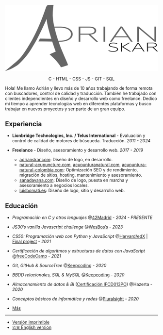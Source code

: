 
![Adrian Skar](images/adskar-black.svg)

<p style="text-align: center;">C - HTML - CSS - JS - GIT - SQL</p>

Hola! Me llamo Adrián y llevo más de 10 años trabajando de forma remota con buscadores, control de calidad y traducción. También he trabajado con clientes independientes en diseño y desarrollo web como freelance. Dedico mi tiempo a aprender tecnologías web en diferentes plataformas y busco trabajar en nuevos proyectos y ser parte de un gran equipo.

## Experiencia

- **Lionbridge Technologies, Inc. / Telus International**​ - Evaluación y control de calidad de motores de búsqueda. Traducción.
*2011 - 2024*

- **Freelance**​ - Diseño, asesoramiento y desarrollo web.
*2017 - 2019*
	- [adrianskar.com​](https://dev.adrianskar.com): Diseño de logo, en desarrollo.
	- [natural-acupuncture.com​](https://natural-acupuncture.com/), ​[acupunturanatural.com​](https://web.archive.org/web/20190112201615/https://acupunturanatural.com/),
[acupuntura-natural-colombia.com​](https://acupuntura-natural-colombia.com/): Optimización SEO y de rendimiento, migración de sitios, hosting, mantenimiento y asesoramiento.
	- [sanadayana.com](https://web.archive.org/web/20171020115041/https://sanadayana.com/): Diseño de logo, puesta en marcha y asesoramiento a negocios locales.
	- [luisbomati.es](http://luisbomati.es/​): Diseño de logo, sitio y desarrollo web.

## Educación

- *Programación en C y otros lenguajes* @[42Madrid](https://www.42madrid.com/) - *2024 - PRESENTE*

- *JS30’s vanilla Javascript challenge* @[WesBos’s](https://javascript30.com/) - *2023*

- *CS50: Programación web con Python y JavaScript* @[Harvard/edX](https://online-learning.harvard.edu/course/cs50s-web-programming-python-and-javascript) | [Final project](https://github.com/AdrianSkar/CS50W_capstone) - *2021*
  
- *Certificación de algoritmos y estructuras de datos con JavaScript* @[freeCodeCamp](https://www.freecodecamp.org/certification/adrianskar/javascript-algorithms-and-data-structures) - *2021*
  
- *Git, GitHub & SourceTree* @[Keepcoding](https://plataforma.keepcoding.io/p/curso-git-github-sourcetree) - *2020*
  
- *BBDD relacionales, SQL & MySQL* @[Keepcoding](https://plataforma.keepcoding.io/p/curso-bbdd-sql-mysql) - *2020*

- *Almacenamiento de datos & BI* ([Certificación IFCD013PO](http://www.madrid.org/sfoc_web/2016/IFCD013PO.pdf)) @Hazerta - *2020*

- *Conceptos básicos de informática y redes* @[Pluralsight](https://app.pluralsight.com/paths/skill/fundamentals-of-it-operations-skill) - *2020*


- [Más](further%20edu.md)

___

- [Versión imprimible](./ResumeAds-ES.pdf)
- [🇬🇧 English version](https://github.com/AdrianSkar/cv)
